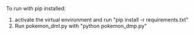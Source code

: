 To run with pip installed:
1. activate the virtual environment and run
    "pip install -r requirements.txt"
2. Run pokemon_dml.py with
    "python pokemon_dmp.py"
